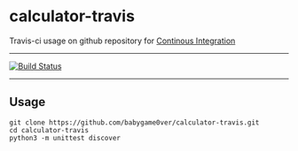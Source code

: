 # calculator-travis

Travis-ci usage on github repository for [Continous Integration](https://en.wikipedia.org/wiki/Continuous_integration)

---

[![Build Status](https://travis-ci.org/babygame0ver/calculator-travis.svg?branch=master)](https://travis-ci.org/babygame0ver/calculator-travis)

---

## Usage

```
git clone https://github.com/babygame0ver/calculator-travis.git
cd calculator-travis
python3 -m unittest discover
```
